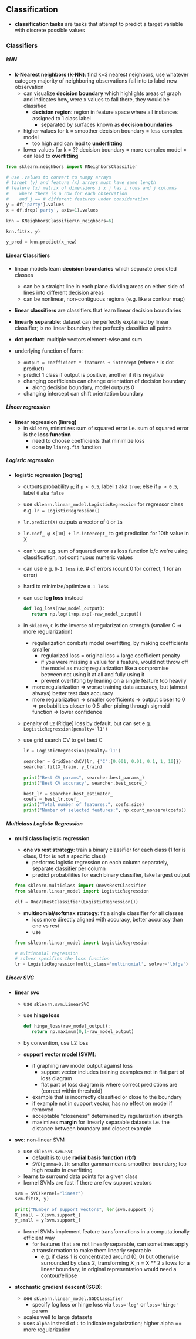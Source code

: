 ## Classification

- **classification tasks** are tasks that attempt to predict a target variable with discrete possible values

### Classifiers

##### kNN

- **k-Nearest neighbors (k-NN)**: find k=3 nearest neighbors, use whatever category majority of neighboring observations fall into to label new observation
    - can visualize **decision boundary** which highlights areas of graph and indicates how, were x values to fall there, they would be classified
      - **decision region**: region in feature space where all instances assigned to 1 class label
        - separated by surfaces known as **decision boundaries**
    - higher values for k = smoother decision boundary = less complex model
        - too high and can lead to **underfitting**
    - lower values for k = ?? decision boundary = more complex model = can lead to **overfitting**

```python
from sklearn.neighbors import KNeighborsClassifier

# use .values to convert to numpy arrays
# target (y) and feature (x) arrays must have same length
# feature (x) matrix of dimensions i x j has i rows and j columns
#    where there is a row for each observation
#    and j == # different features under consideration
y = df['party'].values
x = df.drop('party', axis=1).values

knn = KNeighborsClassifier(n_neighbors=6)

knn.fit(x, y)

y_pred = knn.predict(x_new)
```

#### Linear Classifiers

- linear models learn **decision boundaries** which separate predicted classes
  - can be a straight line in each plane dividing areas on either side of lines into different decision areas
  - can be nonlinear, non-contiguous regions (e.g. like a contour map)
- **linear classifiers** are classifiers that learn linear decision boundaries
- **linearly separable**: dataset can be perfectly explained by linear classifier; is no linear boundary that perfectly classifies all points

- **dot product**: multiple vectors element-wise and sum
- underlying function of form:
  - `output = coefficient * features + intercept` (where `*` is dot product)
  - predict 1 class if output is positive, another if it is negative
  - changing coefficients can change orientation of decision boundary
      - along decision boundary, model outputs 0
  - changing intercept can shift orientation boundary


##### Linear regression

- **linear regression (linreg)**
  - in `sklearn`, minimizes sum of squared error i.e. sum of squared error is the **loss function**
      - need to choose coefficients that minimize loss
      - done by `linreg.fit` function

##### Logistic regression

- **logistic regression (logreg)**
  - outputs probability `p`; if `p < 0.5`, label `1` aka `true`; else if `p > 0.5`, label `0` aka `false`
  - use `sklearn.linear_model.LogisticRegression` for regressor class e.g. `lr = LogisticRegression()`
  - `lr.predict(X)` outputs a vector of `0` or `1`s
  - `lr.coef_ @ X[10] + lr.intercept_` to get prediction for 10th value in X
  - can't use e.g. sum of squared error as loss function b/c we're using classification, not continuous numeric values
  - can use e.g. `0-1 loss` i.e. # of errors (count 0 for correct, 1 for an error)
  - hard to minimize/optimize `0-1 loss`
  - can use **log loss** instead

      ```python
      def log_loss(raw_model_output):
         return np.log(1+np.exp(-raw_model_output))
      ```

  - in `sklearn`, `C` is the inverse of regularization strength (smaller C => more regularization)
      - regularization combats model overfitting, by making coefficients smaller
          - regularized loss = original loss + large coefficient penalty
          - if you were missing a value for a feature, would not throw off the model as much; regularization like a compromise between not using it at all and fully using it
          - prevent overfitting by leaning on a single feature too heavily
      - more regularization => worse training data accuracy, but (almost always) better test data accuracy
      - more regularization => smaller coefficients => output closer to 0 => probabilities closer to 0.5 after piping through sigmoid function => lower confidence
  - penalty of `L2` (Ridge) loss by default, but can set e.g. `LogisticRegression(penalty='l1')`

  - use grid search CV to get best C

      ```python
      lr = LogisticRegression(penalty='l1')

      searcher = GridSearchCV(lr, {'C':[0.001, 0.01, 0.1, 1, 10]})
      searcher.fit(X_train, y_train)

      print("Best CV params", searcher.best_params_)
      print("Best CV accuracy", searcher.best_score_)

      best_lr = searcher.best_estimator_
      coefs = best_lr.coef_
      print("Total number of features:", coefs.size)
      print("Number of selected features:", np.count_nonzero(coefs))
      ```

##### Multiclass Logistic Regression

- **multi class logistic regression**
    - **one vs rest strategy**: train a binary classifier for each class (1 for is class, 0 for is not a specific class)
      - performs logistic regression on each column separately, separate classifier per column
      - predict probabilities for each binary classifier, take largest output

    ```python
    from sklearn.multiclass import OneVsRestClassifier
    from sklearn.linear_model import LogisticRegression

    clf = OneVsRestClassifier(LogisticRegression())
    ```

    - **multinomial/softmax strategy**: fit a single classifier for all classes
        - loss more directly aligned with accuracy, better accuracy than one vs rest
        - use

    ```python
    from sklearn.linear_model import LogisticRegression

    # multinomial regression
    # solver specifies the loss function
    lr = LogisticRegression(multi_class='multinomial', solver='lbfgs')
    ```

##### Linear SVC

- **linear svc**
  - use `sklearn.svm.LinearSVC`
  - use **hinge loss**

      ```python
      def hinge_loss(raw_model_output):
         return np.maximum(0,1-raw_model_output)
      ```
  - by convention, use L2 loss
  - **support vector model (SVM)**:
      - if graphing raw model output against loss
        - support vector includes training examples not in flat part of loss diagram
        - flat part of loss diagram is where correct predictions are (correct within threshold)
      - example that is incorrectly classified or close to the boundary
      - if example not in support vector, has no effect on model if removed
      - acceptable "closeness" determined by regularization strength
      - maximizes **margin** for linearly separable datasets i.e. the distance between boundary and closest example

- **svc**: non-linear SVM
  - use `sklearn.svm.SVC`
      - default is to use **radial basis function (rbf)**
      - `SVC(gamma=0.1)`: smaller gamma means smoother boundary; too high results in overfitting
  - learns to surround data points for a given class
  - kernel SVMs are fast if there are few support vectors

  ```python
  svm = SVC(kernel="linear")
  svm.fit(X, y)

  print("Number of support vectors", len(svm.support_))
  X_small = X[svm.support_]
  y_small = y[svm.support_]
  ```

  - kernel SVMs implement feature transformations in a computationally efficient way
    - for features that are not linearly separable, can sometimes apply a transformation to make them linearly separable
      - e.g. if class 1 is concentrated around (0, 0) but otherwise surrounded by class 2, transforming X_n = X ** 2 allows for a linear boundary; in original representation would need a contour/ellipse

- **stochastic gradient descent (SGD)**:
  - see `sklearn.linear_model.SGDClassifier`
      - specify log loss or hinge loss via `loss='log'` or `loss='hinge'` param
  - scales well to large datasets
  - uses `alpha` instead of `C` to indicate regularization; higher alpha == more regularization
